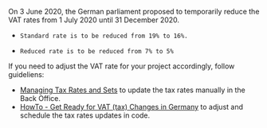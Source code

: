 On 3 June 2020, the German parliament proposed to temporarily reduce the VAT rates from 1 July 2020 until 31 December 2020.

*     Standard rate is to be reduced from 19% to 16%.
*     Reduced rate is to be reduced from 7% to 5%

If you need to adjust the VAT rate for your project accordingly, follow guideliens:

* [Managing Tax Rates and Sets](https://documentation.spryker.com/docs/managing-tax-rates-sets) to update the tax rates manually in the Back Office.
* [HowTo - Get Ready for VAT (tax) Changes in Germany](https://documentation.spryker.com/v5/docs/howto-get-ready-for-vat-tax-changes-in-germany) to adjust and schedule the tax rates updates in code.